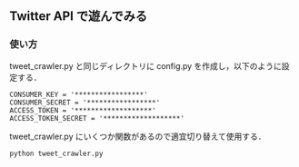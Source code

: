 ## Twitter API で遊んでみる

### 使い方
tweet_crawler.py と同じディレクトリに config.py を作成し，以下のように設定する．
```
CONSUMER_KEY = '*****************'
CONSUMER_SECRET = '*****************'
ACCESS_TOKEN = '*******************'
ACCESS_TOKEN_SECRET = '*******************'
```

tweet_crawler.py にいくつか関数があるので適宜切り替えて使用する．
```
python tweet_crawler.py
```